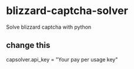 # blizzard-captcha-solver
Solve blizzard captcha with python


## change this
capsolver.api_key = "Your pay per usage key"
